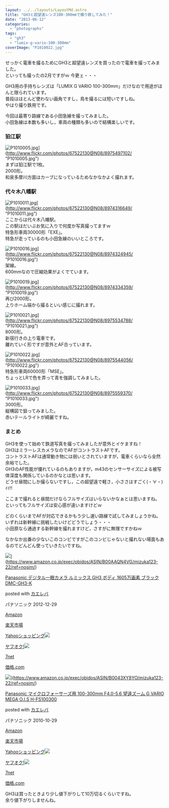 ```yaml
---
layout: ../../layouts/LayoutMd.astro
title: "GH3と超望遠レンズ100-300mmで撮り鉄してみた！"
date: "2013-06-12"
categories: 
  - "photographs"
tags: 
  - "gh3"
  - "lumix-g-vario-100-300mm"
coverImage: "P1010022.jpg"
---
```


せっかく電車を撮るためにGH3と超望遠レンズを買ったので電車を撮ってみました。  
といっても撮ったの2月ですがｗ 今更ェ・・・

GH3用の手持ちレンズは「LUMIX G VARIO 100-300mm」だけなので用途がほんと限られています。  
普段はほとんど使わない画角ですし，鳥を撮るには短いですしね。  
やはり撮り鉄用です。

今回は最寄り路線である小田急線を撮ってみました。  
小田急線は本数も多いし，車両の種類も多いので結構楽しいです。

### 狛江駅

![P1010005.jpg](/archive/images/8975497102_425d6e8247_b.jpg)](http://www.flickr.com/photos/67522130@N08/8975497102/ "P1010005.jpg")  
まずは狛江駅で1枚。  
2000形。  
和泉多摩川方面はカーブになっているためなかなかよく撮れます。

### 代々木八幡駅

![P1010011.jpg](/archive/images/8974316649_bd38d43b85_b.jpg)](http://www.flickr.com/photos/67522130@N08/8974316649/ "P1010011.jpg")  
ここからは代々木八幡駅。  
この駅はだいぶお気に入りで何度か写真撮ってますｗ  
特急形車両30000形「EXE」。  
特急が走っているのも小田急線のいいところです。

![P1010016.jpg](/archive/images/8974324945_a838971098_b.jpg)](http://www.flickr.com/photos/67522130@N08/8974324945/ "P1010016.jpg")  
架線。  
600mmなので圧縮効果がよくでています。

![P1010019.jpg](/archive/images/8974334359_5817a37072_b.jpg)](http://www.flickr.com/photos/67522130@N08/8974334359/ "P1010019.jpg")  
再び2000形。  
上りホーム端から撮るといい感じに撮れます。

![P1010021.jpg](/archive/images/8975534788_0f258faca9_b.jpg)](http://www.flickr.com/photos/67522130@N08/8975534788/ "P1010021.jpg")  
8000形。  
新宿行きの上り電車です。  
離れていく形ですが意外とAF合っています。

![P1010022.jpg](/archive/images/8975544056_1f05faa1cd_b.jpg)](http://www.flickr.com/photos/67522130@N08/8975544056/ "P1010022.jpg")  
特急形車両60000形「MSE」。  
ちょっとLRで色を弄って青を強調してみました。

![P1010033.jpg](/archive/images/8975559370_cb00050f4b_b.jpg)](http://www.flickr.com/photos/67522130@N08/8975559370/ "P1010033.jpg")  
3000形。  
縦構図で狙ってみました。  
赤いテールライトが綺麗ですね。

### まとめ

GH3を使って始めて鉄道写真を撮ってみましたが意外とイケますね！  
GH3はミラーレスカメラなのでAFがコントラストAFです。  
コントラストAFは通常動き物には弱いとされていますが，電車くらいなら全然余裕でした。  
GH3のAF性能が優れているのもありますが，m43のセンサーサイズによる被写体深度も関係しているのかなとは思います。  
どうせ昼間にしか撮らないですし，この超望遠で軽さ，小ささはすごく(・∀・)ｲｲ!!

ここまで撮れると昼間だけならフルサイズはいらないかなぁとは思いますね。  
といってもフルサイズは安心感が違いますけどｗ

どのくらいまでAFが対応できるかもう少し速い路線で試してみましょうかね。  
いずれは新幹線に挑戦したいけどどうでしょう・・・  
小田原なら通過する新幹線を撮れますけど，さすがに無理ですかねｗ

なかなか出番の少ないこのコンビですがこのコンビじゃないと撮れない場面もあるのでどんどん使っていきたいですね。

![](/archive/images/414vmzTgGNL._SL160_.jpg)](https://www.amazon.co.jp/exec/obidos/ASIN/B00AAQN4VG/mizuka123-22/ref=nosim/)

[Panasonic デジタル一眼カメラ ルミックス GH3 ボディ 1605万画素 ブラック DMC-GH3-K](https://www.amazon.co.jp/exec/obidos/ASIN/B00AAQN4VG/mizuka123-22/ref=nosim/)

posted with [カエレバ](http://kaereba.com)

パナソニック 2012-12-29

[Amazon](http://www.amazon.co.jp/gp/search?keywords=%83f%83W%83%5E%83%8B%88%EA%8A%E1%83J%83%81%83%89%20%83%8B%83%7E%83b%83N%83X%20DMC-GH3&__mk_ja_JP=%83J%83%5E%83J%83i&tag=mizuka123-22 "アマゾン")

[楽天市場](http://hb.afl.rakuten.co.jp/hgc/032b53ee.4b34c5ee.0f4a541e.f440145e/?pc=http%3A%2F%2Fsearch.rakuten.co.jp%2Fsearch%2Fmall%2F%25E3%2583%2587%25E3%2582%25B8%25E3%2582%25BF%25E3%2583%25AB%25E4%25B8%2580%25E7%259C%25BC%25E3%2582%25AB%25E3%2583%25A1%25E3%2583%25A9%2520%25E3%2583%25AB%25E3%2583%259F%25E3%2583%2583%25E3%2582%25AF%25E3%2582%25B9%2520DMC-GH3%2F-%2Ff.1-p.1-s.1-sf.0-st.A-v.2%3Fx%3D0%26scid%3Daf_ich_link_urltxt%26m%3Dhttp%3A%2F%2Fm.rakuten.co.jp%2F "楽天市場")

[Yahooショッピング![](//ad.jp.ap.valuecommerce.com/servlet/gifbanner?sid=3066752&pid=881990642)](//ck.jp.ap.valuecommerce.com/servlet/referral?sid=3066752&pid=881990642&vc_url=http%3A%2F%2Fshopping.search.yahoo.co.jp%2Fsearch%3FuIv%3Don%26ei%3DUTF-8%26tab_ex%3Dcommerce%26slider%3D0%26va%3D%25E3%2583%2587%25E3%2582%25B8%25E3%2582%25BF%25E3%2583%25AB%25E4%25B8%2580%25E7%259C%25BC%25E3%2582%25AB%25E3%2583%25A1%25E3%2583%25A9%2520%25E3%2583%25AB%25E3%2583%259F%25E3%2583%2583%25E3%2582%25AF%25E3%2582%25B9%2520DMC-GH3 "Yahooショッピング")

[ヤフオク!![](//ad.jp.ap.valuecommerce.com/servlet/gifbanner?sid=3066752&pid=881990645)](//ck.jp.ap.valuecommerce.com/servlet/referral?sid=3066752&pid=881990645&vc_url=http%3A%2F%2Fauctions.search.yahoo.co.jp%2Fsearch%3Fvo%3D%26ve%3D%26auccat%3D0%26aucminprice%3D%26aucmaxprice%3D%26aucmin_bidorbuy_price%3D%26aucmax_bidorbuy_price%3D%26loc_cd%3D0%26abatch%3D0%26istatus%3D0%26filtered%3D1%26ei%3DUTF-8%26tab_ex%3Dcommerce%26va%3D%25E3%2583%2587%25E3%2582%25B8%25E3%2582%25BF%25E3%2583%25AB%25E4%25B8%2580%25E7%259C%25BC%25E3%2582%25AB%25E3%2583%25A1%25E3%2583%25A9%2520%25E3%2583%25AB%25E3%2583%259F%25E3%2583%2583%25E3%2582%25AF%25E3%2582%25B9%2520DMC-GH3 "ヤフオク!")

[7net](//ck.jp.ap.valuecommerce.com/servlet/referral?sid=3066752&pid=881990643&vc_url=http%3A%2F%2Fwww.7netshopping.jp%2Fall%2Fsearch_result%2F-%2Fbprice%2Foff%2Fsort%2F0%2Fkword_in%2F%25E3%2583%2587%25E3%2582%25B8%25E3%2582%25BF%25E3%2583%25AB%25E4%25B8%2580%25E7%259C%25BC%25E3%2582%25AB%25E3%2583%25A1%25E3%2583%25A9%2520%25E3%2583%25AB%25E3%2583%259F%25E3%2583%2583%25E3%2582%25AF%25E3%2582%25B9%2520DMC-GH3%2FallGoods%2Fon%2Fsubmit.x%2F30%2Fdisp_result%2F1%2Fsubmit.y%2F9%2Fprvlg%2Foff%2Fnobuy%2Fon%2FsetProduct%2Foff%2Foop%2Fon%2Fctgy%2Fall%2FfromKeywordSearch%2Ftrue "セブンネットショッピング")

[価格.com](http://kakaku.com/search_results/%83f%83W%83%5E%83%8B%88%EA%8A%E1%83J%83%81%83%89%20%83%8B%83%7E%83b%83N%83X%20DMC-GH3/ "kakakucom")

![](/archive/images/41bvvzX3d2L._SL160_.jpg)](https://www.amazon.co.jp/exec/obidos/ASIN/B0043XY8YO/mizuka123-22/ref=nosim/)

[Panasonic マイクロフォーサーズ用 100-300mm F4.0-5.6 望遠ズーム G VARIO MEGA O.I.S H-FS100300](https://www.amazon.co.jp/exec/obidos/ASIN/B0043XY8YO/mizuka123-22/ref=nosim/)

posted with [カエレバ](http://kaereba.com)

パナソニック 2010-10-29

[Amazon](http://www.amazon.co.jp/gp/search?keywords=F4.0-5.6%20H-FS100300&__mk_ja_JP=%83J%83%5E%83J%83i&tag=mizuka123-22 "アマゾン")

[楽天市場](http://hb.afl.rakuten.co.jp/hgc/032b53ee.4b34c5ee.0f4a541e.f440145e/?pc=http%3A%2F%2Fsearch.rakuten.co.jp%2Fsearch%2Fmall%2FF4.0-5.6%2520H-FS100300%2F-%2Ff.1-p.1-s.1-sf.0-st.A-v.2%3Fx%3D0%26scid%3Daf_ich_link_urltxt%26m%3Dhttp%3A%2F%2Fm.rakuten.co.jp%2F "楽天市場")

[Yahooショッピング![](//ad.jp.ap.valuecommerce.com/servlet/gifbanner?sid=3066752&pid=881990642)](//ck.jp.ap.valuecommerce.com/servlet/referral?sid=3066752&pid=881990642&vc_url=http%3A%2F%2Fshopping.search.yahoo.co.jp%2Fsearch%3FuIv%3Don%26ei%3DUTF-8%26tab_ex%3Dcommerce%26slider%3D0%26va%3DF4.0-5.6%2520H-FS100300 "Yahooショッピング")

[ヤフオク!![](//ad.jp.ap.valuecommerce.com/servlet/gifbanner?sid=3066752&pid=881990645)](//ck.jp.ap.valuecommerce.com/servlet/referral?sid=3066752&pid=881990645&vc_url=http%3A%2F%2Fauctions.search.yahoo.co.jp%2Fsearch%3Fvo%3D%26ve%3D%26auccat%3D0%26aucminprice%3D%26aucmaxprice%3D%26aucmin_bidorbuy_price%3D%26aucmax_bidorbuy_price%3D%26loc_cd%3D0%26abatch%3D0%26istatus%3D0%26filtered%3D1%26ei%3DUTF-8%26tab_ex%3Dcommerce%26va%3DF4.0-5.6%2520H-FS100300 "ヤフオク!")

[7net](//ck.jp.ap.valuecommerce.com/servlet/referral?sid=3066752&pid=881990643&vc_url=http%3A%2F%2Fwww.7netshopping.jp%2Fall%2Fsearch_result%2F-%2Fbprice%2Foff%2Fsort%2F0%2Fkword_in%2FF4.0-5.6%2520H-FS100300%2FallGoods%2Fon%2Fsubmit.x%2F30%2Fdisp_result%2F1%2Fsubmit.y%2F9%2Fprvlg%2Foff%2Fnobuy%2Fon%2FsetProduct%2Foff%2Foop%2Fon%2Fctgy%2Fall%2FfromKeywordSearch%2Ftrue "セブンネットショッピング")

[価格.com](http://kakaku.com/search_results/F4.0-5.6%20H-FS100300/ "kakakucom")

GH3は買ったときより少し値下がりして10万切るくらいですね。  
余り値下がりしませんね。
